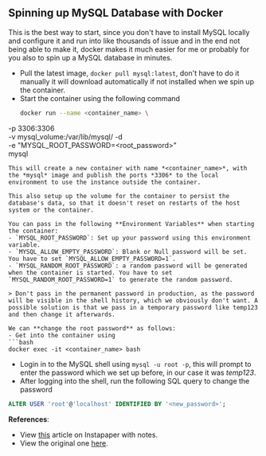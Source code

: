 ## Spinning up MySQL Database with Docker

This is the best way to start, since you don't have to install MySQL locally and configure it and run into like thousands of issue and in the end not being able to make it, docker makes it much easier for me or probably for you also to spin up a MySQL database in minutes.

- Pull the latest image, `docker pull mysql:latest`, don't have to do it manually it will download automatically if not installed when we spin up the container.
- Start the container using the following command
  ```bash
  docker run --name <container_name> \
-p 3306:3306 \
-v mysql_volume:/var/lib/mysql/ -d \
-e "MYSQL_ROOT_PASSWORD=<root_password>"\
 mysql
  ```
  This will create a new container with name *<container_name>*, with the *mysql* image and publish the ports *3306* to the local environment to use the instance outside the container.

This also setup up the volume for the container to persist the database's data, so that it doesn't reset on restarts of the host system or the container.

You can pass in the following **Environment Variables** when starting the container:
- `MYSQL_ROOT_PASSWORD`: Set up your password using this environment variable.
- `MYSQL_ALLOW_EMPTY_PASSWORD`: Blank or Null password will be set. You have to set `MYSQL_ALLOW_EMPTY_PASSWORD=1`.
- `MYSQL_RANDOM_ROOT_PASSWORD`: a random password will be generated when the container is started. You have to set `MYSQL_RANDOM_ROOT_PASSWORD=1` to generate the random password.

> Don't pass in the permanent password in production, as the password will be visible in the shell history, which we obviously don't want. A possible solution is that we pass in a temporary password like temp123 and then change it afterwards.

We can **change the root password** as follows:
- Get into the container using 
```bash
docker exec -it <container_name> bash
```
- Login in to the MySQL shell using `mysql -u root -p`, this will prompt to enter the password which we set up before, in our case it was _temp123_.
- After logging into the shell, run the following SQL query to change the password
```sql
ALTER USER 'root'@'localhost' IDENTIFIED BY '<new_password>';
```

**References**:
- View [this](https://www.instapaper.com/read/1523582174/20140126) article on Instapaper with notes.
- View the original one [here](https://ostechnix.com/setup-mysql-with-docker-in-linux/).